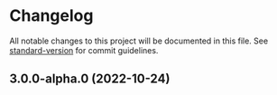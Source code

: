 # Changelog

All notable changes to this project will be documented in this file. See [standard-version](https://github.com/conventional-changelog/standard-version) for commit guidelines.

## 3.0.0-alpha.0 (2022-10-24)
